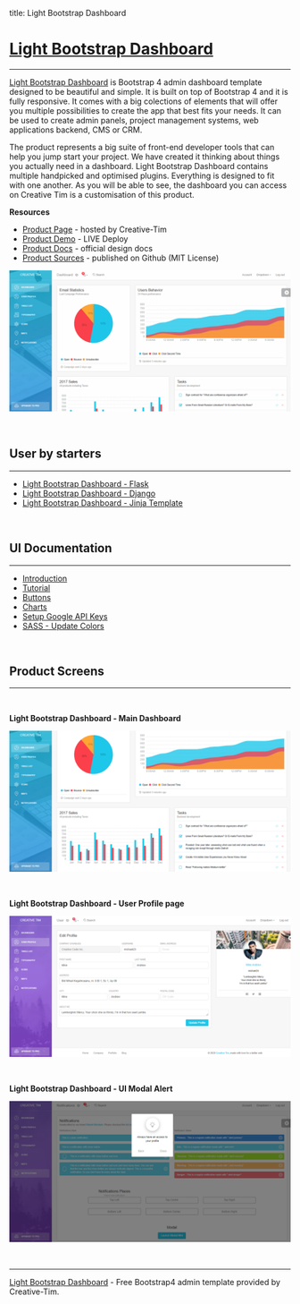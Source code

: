title: Light Bootstrap Dashboard

# [Light Bootstrap Dashboard](https://www.creative-tim.com/product/light-bootstrap-dashboard?AFFILIATE=128200)
---

[Light Bootstrap Dashboard](https://www.creative-tim.com/product/light-bootstrap-dashboard?AFFILIATE=128200) is Bootstrap 4 admin dashboard template designed to be beautiful and simple. It is built on top of Bootstrap 4 and it is fully responsive. It comes with a big colections of elements that will offer you multiple possibilities to create the app that best fits your needs. It can be used to create admin panels, project management systems, web applications backend, CMS or CRM.

The product represents a big suite of front-end developer tools that can help you jump start your project. We have created it thinking about things you actually need in a dashboard. Light Bootstrap Dashboard contains multiple handpicked and optimised plugins. Everything is designed to fit with one another. As you will be able to see, the dashboard you can access on Creative Tim is a customisation of this product.

**Resources**

- [Product Page](https://www.creative-tim.com/product/light-bootstrap-dashboard?AFFILIATE=128200) - hosted by Creative-Tim
- [Product Demo](https://demos.creative-tim.com/light-bootstrap-dashboard/examples/dashboard.html?AFFILIATE=128200) - LIVE Deploy
- [Product Docs](https://demos.creative-tim.com/light-bootstrap-dashboard/documentation/tutorial-components.html?AFFILIATE=128200) - official design docs
- [Product Sources](https://github.com/creativetimofficial/light-bootstrap-dashboard) - published on Github (MIT License)

![Light Bootstrap Dashboard - Open-source Bootstrap 4 Admin Dashboard, animated presentation.](https://raw.githubusercontent.com/admin-dashboards/free-dashboard-light-bootstrap/master/media/free-dashboard-light-bootstrap-intro.gif)

<br />

## User by starters
---

- [Light Bootstrap Dashboard - Flask](/admin-dashboards/flask-dashboard-light/)
- [Light Bootstrap Dashboard - Django](/admin-dashboards/django-dashboard-light/)
- [Light Bootstrap Dashboard - Jinja Template](/jinja-template/jinja-template-light-bootstrap/)

<br />

## UI Documentation
---

- [Introduction](https://demos.creative-tim.com/light-bootstrap-dashboard/documentation/tutorial-components.html)
- [Tutorial](https://demos.creative-tim.com/light-bootstrap-dashboard/documentation/tutorial-components.html#tutorial-row)
- [Buttons](https://demos.creative-tim.com/light-bootstrap-dashboard/documentation/tutorial-components.html#buttons-row)
- [Charts](https://demos.creative-tim.com/light-bootstrap-dashboard/documentation/tutorial-components.html#buttons-row)
- [Setup Google API Keys](https://demos.creative-tim.com/light-bootstrap-dashboard/documentation/tutorial-components.html#api-row)
- [SASS - Update Colors](https://demos.creative-tim.com/light-bootstrap-dashboard/documentation/tutorial-components.html#changing-colors)

<br />

## Product Screens
---

<br />

**Light Bootstrap Dashboard - Main Dashboard**

![Light Bootstrap Dashboard - Main Dashboard screen.](https://raw.githubusercontent.com/admin-dashboards/free-dashboard-light-bootstrap/master/media/free-dashboard-light-bootstrap-screen.png)

<br />

**Light Bootstrap Dashboard - User Profile page**

![Light Bootstrap Dashboard - User Profile page.](https://raw.githubusercontent.com/admin-dashboards/free-dashboard-light-bootstrap/master/media/free-dashboard-light-bootstrap-screen-user.png)

<br />

**Light Bootstrap Dashboard - UI Modal Alert**

![Light Bootstrap Dashboard - UI Modal Alert.](https://raw.githubusercontent.com/admin-dashboards/free-dashboard-light-bootstrap/master/media/free-dashboard-light-bootstrap-screen-modal.png)

<br />

---
[Light Bootstrap Dashboard](https://www.creative-tim.com/product/light-bootstrap-dashboard?AFFILIATE=128200) - Free Bootstrap4 admin template provided by Creative-Tim.